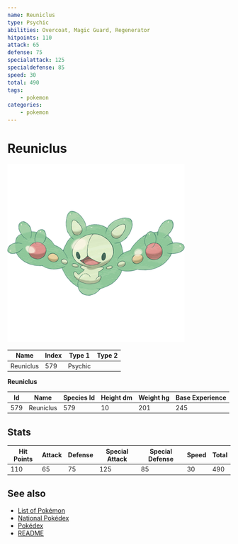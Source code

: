 ```yaml
---
name: Reuniclus
type: Psychic
abilities: Overcoat, Magic Guard, Regenerator
hitpoints: 110
attack: 65
defense: 75
specialattack: 125
specialdefense: 85
speed: 30
total: 490
tags:
    - pokemon
categories:
    - pokemon
---
```


# Reuniclus


![Reuniclus](images/579.png)

| **Name** | **Index** | **Type 1** | **Type 2** |
|----|----|----|----|
| Reuniclus | 579 | Psychic  |  |

**Reuniclus** 




| **Id** | **Name** | **Species Id** | **Height dm** | **Weight hg** | **Base Experience** |
|--------|----------|----------------|------------|------------|---------------------|
| 579 | Reuniclus | 579 | 10 | 201 | 245 |



## Stats

| **Hit Points** | **Attack** | **Defense** | **Special Attack** | **Special Defense** | **Speed** | **Total** |
|----------------|------------|-------------|--------------------|---------------------|-----------|-----------|
| 110 | 65 | 75 | 125 | 85 | 30 | 490 |

## See also

- [List of Pokémon](../pokemon.md)
- [National Pokédex](../national_pokedex.md)
- [Pokédex](../pokedex.md)
- [README](../README.md)
